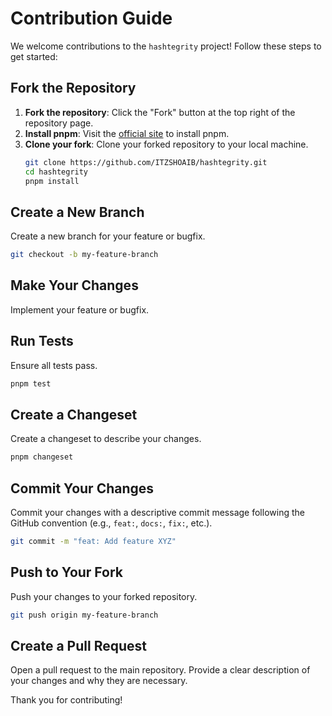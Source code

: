 # Contribution Guide

We welcome contributions to the `hashtegrity` project! Follow these steps to get started:

## Fork the Repository

1. **Fork the repository**: Click the "Fork" button at the top right of the repository page.
2. **Install pnpm**: Visit the [official site](https://pnpm.io/) to install pnpm.
3. **Clone your fork**: Clone your forked repository to your local machine.
   ```bash
   git clone https://github.com/ITZSHOAIB/hashtegrity.git
   cd hashtegrity
   pnpm install
   ```

## Create a New Branch

Create a new branch for your feature or bugfix.
```bash
git checkout -b my-feature-branch
```

## Make Your Changes

Implement your feature or bugfix.

## Run Tests

Ensure all tests pass.
```bash
pnpm test
```

## Create a Changeset

Create a changeset to describe your changes.
```bash
pnpm changeset
```

## Commit Your Changes

Commit your changes with a descriptive commit message following the GitHub convention (e.g., `feat:`, `docs:`, `fix:`, etc.).
```bash
git commit -m "feat: Add feature XYZ"
```

## Push to Your Fork

Push your changes to your forked repository.
```bash
git push origin my-feature-branch
```

## Create a Pull Request

Open a pull request to the main repository. Provide a clear description of your changes and why they are necessary.

Thank you for contributing!